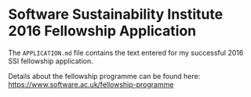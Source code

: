 # Software Sustainability Institute 2016 Fellowship Application

The `APPLICATION.md` file contains the text entered for my successful 2016 SSI
fellowship application.

Details about the fellowship programme can be found here:
https://www.software.ac.uk/fellowship-programme

